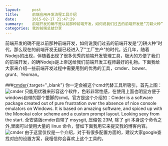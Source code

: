 ```yaml
---
layout:     post
title:      前端应用开发流程工具介绍
date:       2015-02-17 21:47:29
summary:    前端开发的确不是以前那种前端开发，如何说我们过去的前端开发是“刀耕火种”时代，那么现在的前端开发无疑已经进入了"工厂生产"的时代。近几年，随着Nodejs的出现，伴随着出现了很多优秀的前端开发管理工具，极大的方便了我们的前端开发，的确Nodejs是上帝送给我们前端开发工程师最好的礼物。下面我给大家来介绍一些前端开发过程中需要用到的优秀的工具，cmder、bower、grunt、Yeoman。
categories: 我的前端总结分享 
---
```

前端开发的确不是以前那种前端开发，如何说我们过去的前端开发是“刀耕火种”时代，那么现在的前端开发无疑已经进入了"工厂生产"的时代。近几年，随着Nodejs的出现，伴随着出现了很多优秀的前端开发管理工具，极大的方便了我们的前端开发，的确Nodejs是上帝送给我们前端开发工程师最好的礼物。下面我给大家来介绍一些前端开发过程中需要用到的优秀的工具，cmder、bower、grunt、Yeoman。


###[cmder](http://bliker.github.io/cmder/){:target="_blank"}
你一定会被这个cmd代替工具所吸引，首先上图：
![cmder](http://tw93.github.io/images/main.jpg)
只能用优雅来形容这个软件，色彩非常性感，在使用上面也明显方便于windows自带的那个蹩脚的cmd。官方是这个介绍的：Cmder is a software package created out of pure frustration over the absence of nice console emulators on Windows. It is based on amazing software, and spiced up with the Monokai color scheme and a custom prompt layout. Looking sexy from the start.
全安装版cmder自带了 msysgit, 压缩包 23M, 除了 git 本身这个命令之外,里面可以使用大量的 linux 命令，譬如下面我用它来提交我的博客内容。
![cmder](http://tw93.github.io/images/cmder1.jpg)
由于这里仅仅是一个介绍，对于有很多配置方面的，建议大家google查找对应的设置方案，我相信你会喜欢上这个工具的。
